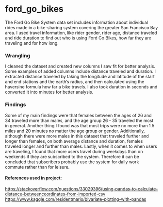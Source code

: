 # ford_go_bikes
The Ford Go Bike System data set includes information about
individual rides made in a bike-sharing system covering the greater San Francisco Bay area. I
used travel information, like rider gender, rider age, distance traveled and ride duration to 
find out who is using Ford Go Bikes, how far they are traveling and for how long. 

### Wrangling
I cleaned the dataset and created new columns I saw fit for better analysis. Some examples of 
added columns include distance traveled and duration. I extracted distance traveled by taking
the longitude and latitude of the start and end stations and the earth’s radius, and then 
calculated using the haversine formula how far a bike travels. I also took duration in seconds 
and converted it into minutes for better analysis.



### Findings
Some of my main findings were that females between the ages of 26 and 34 traveled more than
males, and the age group 26 - 35 traveled the most in general. Another thing I
found was that most trips were no more than 1.5 miles and 20 minutes no matter the age group
or gender. Additionally, although there were more males in this dataset that traveled further
and longer than females, on both average distance and duration, females traveled longer and 
further than males. Lastly, when it comes to when users are traveling, I found that more users
travel during weekdays than on weekends if they are subscribed to the system. Therefore it can
be concluded that subscribers probably use the system for daily work commute rather than for
leisure. 

#### References used in project:
https://stackoverflow.com/questions/33029396/using-pandas-to-calculate-distance-betweencoordinates-from-imported-csv
https://www.kaggle.com/residentmario/bivariate-plotting-with-pandas
